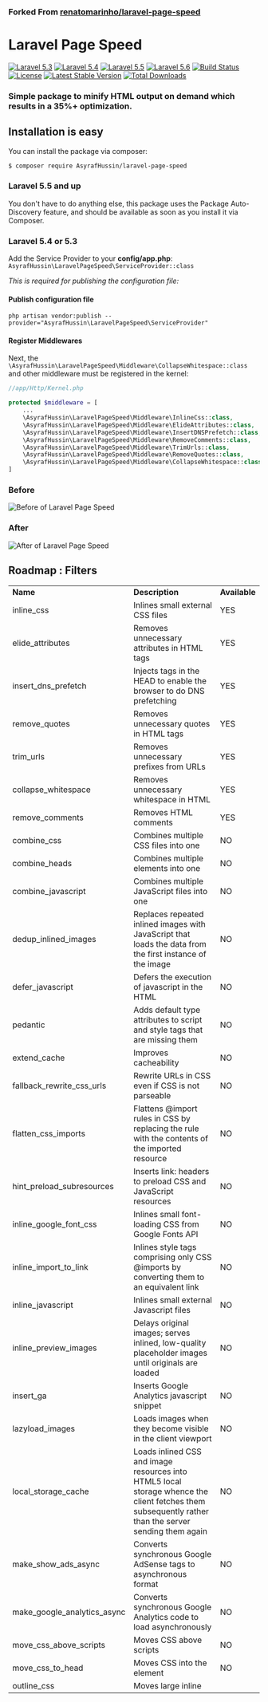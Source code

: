 ### Forked From [renatomarinho/laravel-page-speed](https://github.com/renatomarinho/laravel-page-speed)

# Laravel Page Speed

[![Laravel 5.3][icon-l53]][link-laravel]
[![Laravel 5.4][icon-l54]][link-laravel]
[![Laravel 5.5][icon-l55]][link-laravel]
[![Laravel 5.6][icon-l55]][link-laravel]
[![Build Status](https://travis-ci.org/AsyrafHussin/laravel-page-speed.svg?branch=master)](https://travis-ci.org/AsyrafHussin/laravel-page-speed)
[![License](https://poser.pugx.org/AsyrafHussin/laravel-page-speed/license)](https://packagist.org/packages/AsyrafHussin/laravel-page-speed)
[![Latest Stable Version](https://poser.pugx.org/AsyrafHussin/laravel-page-speed/version)](https://packagist.org/packages/AsyrafHussin/laravel-page-speed)
[![Total Downloads][icon-downloads]][link-downloads]

### Simple package to minify HTML output on demand which results in a 35%+ optimization.

## Installation is easy

You can install the package via composer:

```bash
$ composer require AsyrafHussin/laravel-page-speed
```
### Laravel 5.5 and up
 
You don't have to do anything else, this package uses the Package Auto-Discovery feature, and should be available as soon as you install it via Composer.

### Laravel 5.4 or 5.3

Add the Service Provider to your **config/app.php**: `AsyrafHussin\LaravelPageSpeed\ServiceProvider::class`

 *This is required for publishing the configuration file:* 
 
#### Publish configuration file

 `php artisan vendor:publish --provider="AsyrafHussin\LaravelPageSpeed\ServiceProvider"`

#### Register Middlewares

Next, the `\AsyrafHussin\LaravelPageSpeed\Middleware\CollapseWhitespace::class` and other middleware must be registered in the kernel:

```php
//app/Http/Kernel.php

protected $middleware = [
    ...
    \AsyrafHussin\LaravelPageSpeed\Middleware\InlineCss::class,
    \AsyrafHussin\LaravelPageSpeed\Middleware\ElideAttributes::class,
    \AsyrafHussin\LaravelPageSpeed\Middleware\InsertDNSPrefetch::class,
    \AsyrafHussin\LaravelPageSpeed\Middleware\RemoveComments::class,
    \AsyrafHussin\LaravelPageSpeed\Middleware\TrimUrls::class,
    \AsyrafHussin\LaravelPageSpeed\Middleware\RemoveQuotes::class,
    \AsyrafHussin\LaravelPageSpeed\Middleware\CollapseWhitespace::class,
]
```

### Before

![Before of Laravel Page Speed][link-before]

### After

![After of Laravel Page Speed][link-after]

## Roadmap : Filters

<table>
    <tr>
        <td><strong>Name</strong></td>
        <td><strong>Description</strong></td>
        <td><strong>Available</strong></td>
    </tr>
    <tr>
        <td>inline_css</td>
        <td>Inlines small external CSS files</td>
        <td>YES</td>
    </tr>
    <tr>
        <td>elide_attributes</td>
        <td>Removes unnecessary attributes in HTML tags</td>
        <td>YES</td>
    </tr>
    <tr>
        <td>insert_dns_prefetch</td>
        <td>Injects <link rel="dns-prefetch" href="//www.example.com"> tags in the HEAD to enable the browser to do DNS prefetching</td>
        <td>YES</td>
    </tr>
    <tr>
        <td>remove_quotes</td>
        <td>Removes unnecessary quotes in HTML tags</td>
        <td>YES</td>
    </tr>
    <tr>
        <td>trim_urls</td>
        <td>Removes unnecessary prefixes from URLs</td>
        <td>YES</td>
    </tr>
    <tr>
        <td>collapse_whitespace</td>
        <td>Removes unnecessary whitespace in HTML</td>
        <td>YES</td>
    </tr>
    <tr>
        <td>remove_comments</td>
        <td>Removes HTML comments</td>
        <td>YES</td>
    </tr>
    <tr>
        <td>combine_css</td>
        <td>Combines multiple CSS files into one</td>
        <td>NO</td>
    </tr>
    <tr>
        <td>combine_heads</td>
        <td>Combines multiple <head> elements into one</td>
        <td>NO</td>
    </tr> 
    <tr>
        <td>combine_javascript</td>
        <td>Combines multiple JavaScript files into one</td>
        <td>NO</td>
    </tr>
    <tr>
        <td>dedup_inlined_images</td>
        <td>Replaces repeated inlined images with JavaScript that loads the data from the first instance of the image</td>
        <td>NO</td>
    </tr>
    <tr>
        <td>defer_javascript</td>
        <td>Defers the execution of javascript in the HTML</td>
        <td>NO</td>
    </tr>
    <tr>
        <td>pedantic</td>
        <td>Adds default type attributes to script and style tags that are missing them</td>
        <td>NO</td>
    </tr>
    <tr>
        <td>extend_cache</td>
        <td>Improves cacheability</td>
        <td>NO</td>
    </tr>
    <tr>
        <td>fallback_rewrite_css_urls</td>
        <td>Rewrite URLs in CSS even if CSS is not parseable</td>
        <td>NO</td>
    </tr>
    <tr>
        <td>flatten_css_imports</td>
        <td>Flattens @import rules in CSS by replacing the rule with the contents of the imported resource</td>
        <td>NO</td>
    </tr>
    <tr>
        <td>hint_preload_subresources</td>
        <td>Inserts link: headers to preload CSS and JavaScript resources</td>
        <td>NO</td>
    </tr>
    <tr>
        <td>inline_google_font_css</td>
        <td>Inlines small font-loading CSS from Google Fonts API</td>
        <td>NO</td>
    </tr>
    <tr>
        <td>inline_import_to_link</td>
        <td>Inlines style tags comprising only CSS @imports by converting them to an equivalent link</td>
        <td>NO</td>
    </tr>
    <tr>
        <td>inline_javascript</td>
        <td>Inlines small external Javascript files</td>
        <td>NO</td>
    </tr>
    <tr>
        <td>inline_preview_images</td>
        <td>Delays original images; serves inlined, low-quality placeholder images until originals are loaded</td>
        <td>NO</td>
    </tr>
    <tr>
        <td>insert_ga</td>
        <td>Inserts Google Analytics javascript snippet</td>
        <td>NO</td>
    </tr>
    <tr>
        <td>lazyload_images</td>
        <td>Loads images when they become visible in the client viewport</td>
        <td>NO</td>
    </tr>
    <tr>
        <td>local_storage_cache</td>
        <td>Loads inlined CSS and image resources into HTML5 local storage whence the client fetches them subsequently rather than the server sending them again</td>
        <td>NO</td>
    </tr>
    <tr>
        <td>make_show_ads_async</td>
        <td>Converts synchronous Google AdSense tags to asynchronous format</td>
        <td>NO</td>
    </tr>
    <tr>
        <td>make_google_analytics_async</td>
        <td>Converts synchronous Google Analytics code to load asynchronously</td>
        <td>NO</td>
    </tr>
    <tr>
        <td>move_css_above_scripts</td>
        <td>Moves CSS above scripts</td>
        <td>NO</td>
    </tr>
    <tr>
        <td>move_css_to_head</td>
        <td>Moves CSS into the <head> element</td>
        <td>NO</td>
    </tr>
    <tr>
        <td>outline_css</td>
        <td>Moves large inline <style> tags into external files for cacheability</td>
        <td>NO</td>
    </tr>
    <tr>
        <td>outline_javascript</td>
        <td>Moves large inline <script> tags into external files for cacheability</td>
        <td>NO</td>
    </tr>
    <tr>
        <td>prioritize_critical_css</td>
        <td>Instruments the page, inlines its critical CSS at the top, and lazily loads the rest</td>
        <td>NO</td>
    </tr>
    <tr>
        <td>resize_mobile_images</td>
        <td>Just like inline_preview_images, but uses smaller placeholder images for mobile browsers</td>
        <td>NO</td>
    </tr>
    <tr>
        <td>resize_rendered_image_dimensions</td>
        <td>Resize images to rendered dimensions</td>
        <td>NO</td>
    </tr>
    <tr>
        <td>responsive_images</td>
        <td>Serve responsive images using the srcset attribute</td>
        <td>NO</td>
    </tr>
    <tr>
        <td>rewrite_css</td>
        <td>Minifies CSS</td>
        <td>NO</td>
    </tr>
    <tr>
        <td>rewrite_images</td>
        <td>Rescales, and compresses images; inlines small ones</td>
        <td>NO</td>
    </tr>
    <tr>
        <td>rewrite_javascript</td>
        <td>Minifies Javascript</td>
        <td>NO</td>
    </tr>
    <tr>
        <td>rewrite_style_attributes</td>
        <td>Rewrite the CSS in style attributes by applying the configured rewrite_css filter to it</td>
        <td>NO</td>
    </tr>
    <tr>
        <td>rewrite_style_attributes_with_url</td>
        <td>Rewrite the CSS in style attributes by applying the configured rewrite_css filter to it, but only if the attribute contains the text 'url('</td>
        <td>NO</td>
    </tr>
    <tr>
        <td>sprite_images</td>
        <td>Sprites images</td>
        <td>NO</td>
    </tr>
    
</table>

<hr />

## Configuration

After installing package, you may need to configure some options.

### Disable Service

You would probably like to set up the local environment to get a readable output.

```php
//config/laravel-page-speed.php

//Set this field to false to disable the laravel page speed service.
'enable' => env('LARAVEL_PAGE_SPEED_ENABLE', true),
```
### Skip routes

You would probably like to configure the package to skip some routes.

```php
//config/laravel-page-speed.php

//You can use * as wildcard.
'skip' => [
    '*.pdf', //Ignore all routes with final .pdf
    '*/downloads/*',//Ignore all routes that contain 'downloads'
];
```

By default this field comes configured with some options, so feel free to configure according to your needs...

*Notice*: This package skip automatically binary response. See [File Downloads][link-file-download].

## Testing

``` bash
$ composer test
```

## Contributing

Please see [CONTRIBUTING](CONTRIBUTING.md) for details.

## Credits

- [Renato Marinho][link-author]
- [All Contributors][link-contributors]

## Inspiration 

#### Mod Page Speed (https://www.modpagespeed.com/)

## License

The MIT License (MIT). Please see [License File](LICENSE.md) for more information.

[icon-l53]: https://img.shields.io/badge/Laravel-5.3-brightgreen.svg?style=flat-square
[icon-l54]: https://img.shields.io/badge/Laravel-5.4-brightgreen.svg?style=flat-square
[icon-l55]: https://img.shields.io/badge/Laravel-5.5-brightgreen.svg?style=flat-square
[icon-downloads]: https://poser.pugx.org/AsyrafHussin/laravel-page-speed/downloads

[link-laravel]: https://laravel.com
[link-downloads]: https://packagist.org/packages/AsyrafHussin/laravel-page-speed
[link-before]: https://i.imgur.com/cN3MWYh.png
[link-after]: https://i.imgur.com/IKWKLkL.png
[link-author]: https://github.com/AsyrafHussin
[link-contributors]: ../../contributors
[link-file-download]: https://laravel.com/docs/5.5/responses#file-downloads
